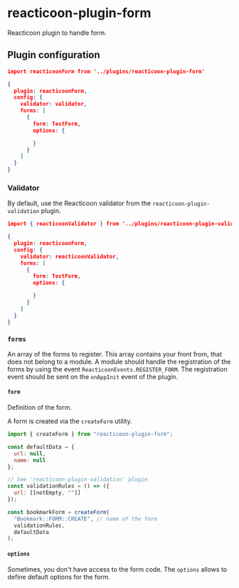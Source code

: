 # reacticoon-plugin-form

Reacticoon plugin to handle form.

## Plugin configuration

```json
import reacticoonForm from '../plugins/reacticoon-plugin-form'

{
  plugin: reacticoonForm,
  config: {
    validator: validator,
    forms: [
      {
        form: TestForm,
        options: {

        }
      }
    ]
  }
}
```

### Validator

By default, use the Reacticoon validator from the `reacticoon-plugin-validation` plugin.

```json
import { reacticoonValidator } from '../plugins/reacticoon-plugin-validation'

{
  plugin: reacticoonForm,
  config: {
    validator: reacticoonValidator,
    forms: [
      {
        form: TestForm,
        options: {

        }
      }
    ]
  }
}
```

### `forms`

An array of the forms to register. This array contains your front from, that does not belong to a module.
A module should handle the registration of the forms by using the event `ReacticoonEvents.REGISTER_FORM`.
The registration event should be sent on the `onAppInit` event of the plugin.

#### `form`

Definition of the form.

A form is created via the `createForm` utility.

```js
import { createForm } from "reacticoon-plugin-form";

const defaultData = {
  url: null,
  name: null
};

// See 'reacticoon-plugin-validation' plugin
const validationRules = () => ({
  url: [[notEmpty, ""]]
});

const bookmarkForm = createForm(
  "Bookmark::FORM::CREATE", // name of the form
  validationRules,
  defaultData
);
```

#### `options`

Sometimes, you don't have access to the form code.
The `options` allows to define default options for the form.
